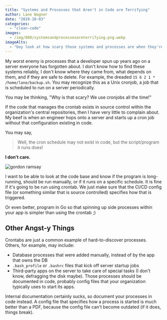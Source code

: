 ```yaml
---
title: "Systems and Processes that Aren't in Code are Terrifying"
author: Lane Wagner
date: "2019-10-03"
categories: 
  - "clean-code"
images:
  - /img/800/systemsandprocessesareterrifying.png.webp
imageAlts: 
  - "boy look at how scary those systems and processes are when they're not in code"
---
```


My worst enemy is processes that a developer spun up years ago on a server everyone has forgotten about. I don't know how to find these systems reliably, I don't know where they came from, what depends on them, and if they are safe to delete. For example, the dreaded `15 6 2 1 * /home/lane/backup.sh`. You may recognize this as a Unix cronjob, a job that is scheduled to run on a server periodically.

You may be thinking, "Why is that scary? We use cronjobs all the time!"

If the code that manages the crontab exists in source control within the organization's central repositories, then I have very little to complain about. My beef is when an engineer hops onto a server and starts up a cron job without that configuration existing in code.

You may say,

> Well, the cron schedule may not exist in code, but the script/program it runs does!

**I don't care.**

![gordon ramsay](/img/800/26ipc1.jpg)

I want to be able to look at the code base and know if the program is long-running, should be run manually, or if it runs on a specific schedule. It is fine if it's going to be run using crontab. We just make sure that the CI/CD config file (or something similar that is source controlled) specifies how that is triggered.

Or even better, program in Go so that spinning up side processes within your app is simpler than using the crontab ;)

## Other Angst-y Things

Crontabs are just a common example of hard-to-discover processes. Others, for example, may include:

- Database processes that were added manually, instead of by the app that owns the DB
- `.bash_profile` or `.bashrc` files that kick off server startup jobs
- Third-party apps on the server to take care of special tasks (I don't know, defragging the disk maybe). Those processes should be documented in code, probably config files that your organization typically uses to start its apps.

Internal documentation certainly sucks, so document your processes in code instead. A config file that specifies how a process is started is much better than a PDF, because the config file can't become outdated (if it does, things break).
